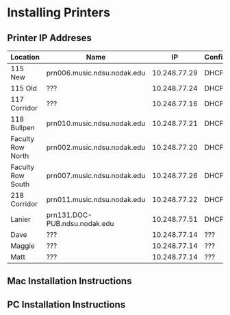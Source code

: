 # Installing Printers

## Printer IP Addreses
| Location | Name  | IP | Config |
| --- | --- | --- | --- |
| 115 New | prn006.music.ndsu.nodak.edu | 10.248.77.29 | DHCP |
| 115 Old | ??? | 10.248.77.24 | DHCP |
| 117 Corridor | ??? | 10.248.77.16 | DHCP |
| 118 Bullpen | prn010.music.ndsu.nodak.edu | 10.248.77.21 | DHCP |
| Faculty Row North | prn002.music.ndsu.nodak.edu | 10.248.77.20 | DHCP |
| Faculty Row South | prn007.music.ndsu.nodak.edu | 10.248.77.26 | DHCP |
| 218 Corridor | prn011.music.ndsu.nodak.edu | 10.248.77.22 | DHCP |
| Lanier | prn131.DOC-PUB.ndsu.nodak.edu | 10.248.77.51 | DHCP |
| Dave | ??? | 10.248.77.14 | ??? |
| Maggie | ??? | 10.248.77.14 | ??? |
| Matt | ??? | 10.248.77.14 | ??? |

## Mac Installation Instructions

## PC Installation Instructions

